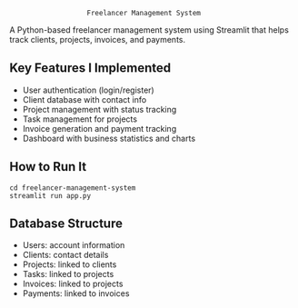                        Freelancer Management System              

A Python-based freelancer management system using Streamlit that helps track clients, projects, invoices, and payments.

## Key Features I Implemented

- User authentication (login/register)
- Client database with contact info
- Project management with status tracking
- Task management for projects
- Invoice generation and payment tracking
- Dashboard with business statistics and charts


## How to Run It

```plaintext
cd freelancer-management-system
streamlit run app.py
```

## Database Structure

- Users: account information
- Clients: contact details
- Projects: linked to clients
- Tasks: linked to projects
- Invoices: linked to projects
- Payments: linked to invoices